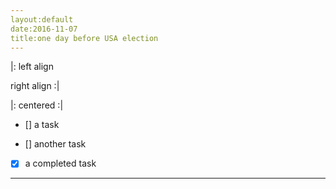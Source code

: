```yaml
---
layout:default
date:2016-11-07
title:one day before USA election
---
```

|: left align

right align :|

|: centered :|

- [] a task

 - [] another task

- [x] a completed task
***